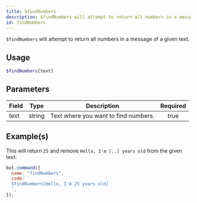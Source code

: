 ```yaml
---
title: $findNumbers
description: $findNumbers will attempt to return all numbers in a message of a given text.
id: findNumbers
---
```


`$findNumbers` will attempt to return all numbers in a message of a given text.

## Usage

```php
$findNumbers[text]
```

## Parameters

| Field | Type   | Description                          | Required |
| ----- | ------ | ------------------------------------ | :------: |
| text  | string | Text where you want to find numbers. |   true   |

## Example(s)

This will return `25` and remove `Hello, I'm [..] years old` from the given text:

```javascript
bot.command({
  name: "findNumbers",
  code: `
  $findNumbers[Hello, I'm 25 years old]
  `,
});
```
